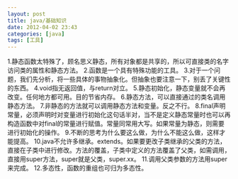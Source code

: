 ```yaml
---
layout: post
title: java/基础知识
date: 2012-04-02 23:43
categories: [java]
tags: [工具]
---
```

1.静态函数太特殊了，顾名思义静态，所有对象都是共享的，所以可直接类的名字访问类的属性和静态方法。
2.函数是一个具有特殊功能的工具。
3.对于一个问题，我们先分析，将一些具体的事物抽象化。但抽象也要注意一下，别丢了关键性的东西。
4.void指无返回值，与return对立。
5.静态初始化，静态变量就不会再改变。任何地方都可用。目的节省内存。
6.静态方法，可以直接通过的类名调用静态方法。
7.非静态的方法就可以调用静态方法和变量。反之不行。
8.final声明常量，必须声明时对变量进行初始化这句话半对，当不是定义静态常量时也可以再构造函数中对final的常量进行赋值。常量同常用大写。如果常量为静态，则需要进行初始化的操作。
9.不断的思考为什么要这么做，为什么不能这么做，这样才能提高。
10.java不允许多继承。extends。如果要更改子类继承的父类的方法，直接在子类中进行修改。方法的覆盖，子类中定义的方法覆盖了父类，如需调用，直接用super方法，super就是父类，super.xx。
11.调用父类参数的方法用super来完成。
12.多态性，函数的重组也可归为多态性。
